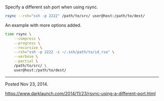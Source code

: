 Specify a different ssh port when using rsync.

```sh
rsync --rsh="ssh -p 2222" /path/to/src/ user@host:/path/to/dest/
```

An example with more options added.

```sh
time rsync \
    --compress \
    --progress \
    --recursive \
    --rsh="ssh -p 2222 -i ~/.ssh/path/to/id_rsa" \
    --verbose \
    --partial \
    /path/to/src/ \
    user@host:/path/to/dest/
```

---

Posted Nov 23, 2014.

https://www.darklaunch.com/2014/11/23/rsync-using-a-different-port.html